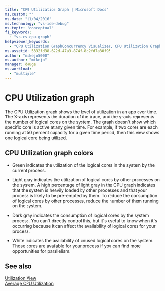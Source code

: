 ```yaml
---
title: "CPU Utilization Graph | Microsoft Docs"
ms.custom: ""
ms.date: "11/04/2016"
ms.technology: "vs-ide-debug"
ms.topic: "conceptual"
f1_keywords: 
  - "vs.cv.cpu.graph"
helpviewer_keywords: 
  - "CPU Utilization GraphConcurrency Visualizer, CPU Utilization Graph"
ms.assetid: 5332fd38-622d-47a3-874f-8c2fd7a30f95
author: "mikejo5000"
ms.author: "mikejo"
manager: douge
ms.workload: 
  - "multiple"
---
```

# CPU Utilization graph
The CPU Utilization graph shows the level of utilization in an app over time. The X-axis represents the duration of the trace, and the y-axis represents the number of logical cores on the system. The graph doesn't show which specific core is active at any given time. For example, if two cores are each running at 50 percent capacity for a given time period, then this view shows one logical core being utilized.  
  
## CPU Utilization graph colors  
  
-   Green indicates the utilization of the logical cores in the system by the current process.  
  
-   Light gray indicates the utilization of logical cores by other processes on the system. A high percentage of light gray in the CPU graph indicates that the system is heavily loaded by other processes and that your process is likely to be pre-empted by them. To reduce the consumption of logical cores by other processes, reduce the number of them running on the system.  
  
-   Dark gray indicates the consumption of logical cores by the system process. You can't directly control this, but it's useful to know when it's occurring because it can affect the availability of logical cores for your process.  
  
-   White indicates the availability of unused logical cores on the system. Those cores are available for your process if you can find more opportunities for parallelism.  
  
## See also  
 [Utilization View](../profiling/utilization-view.md)   
 [Average CPU Utilization](../profiling/average-cpu-utilization.md)